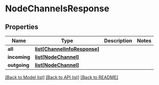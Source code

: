 # NodeChannelsResponse

## Properties
Name | Type | Description | Notes
------------ | ------------- | ------------- | -------------
**all** | [**list[ChannelInfoResponse]**](ChannelInfoResponse.md) |  | 
**incoming** | [**list[NodeChannel]**](NodeChannel.md) |  | 
**outgoing** | [**list[NodeChannel]**](NodeChannel.md) |  | 

[[Back to Model list]](../README.md#documentation-for-models) [[Back to API list]](../README.md#documentation-for-api-endpoints) [[Back to README]](../README.md)

